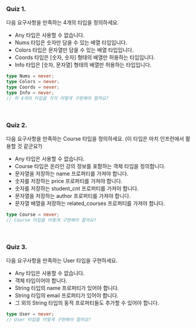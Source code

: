 ### Quiz 1.

다음 요구사항을 만족하는 4개의 타입을 정의하세요.

- Any 타입은 사용할 수 없습니다.
- Nums 타입은 숫자만 담을 수 있는 배열 타입입니다.
- Colors 타입은 문자열만 담을 수 있는 배열 타입입니다.
- Coords 타입은 [숫자, 숫자] 형태의 배열만 허용하는 타입입니다.
- Info 타입은 [숫자, 문자열] 형태의 배열만 허용하는 타입입니다.

```typescript
type Nums = never;
type Colors = never;
type Coords = never;
type Info = never;
// 위 4개의 타입을 각각 어떻게 구현해야 할까요?
```

<br>

### Quiz 2.

다음 요구사항을 만족하는 Course 타입을 정의하세요.
(이 타입은 마치 인프런에서 활용할 것 같군요?)

- Any 타입은 사용할 수 없습니다.
- Course 타입은 온라인 강의 정보를 포함하는 객체 타입을 정의합니다.
- 문자열을 저장하는 name 프로퍼티를 가져야 합니다.
- 숫자를 저장하는 price 프로퍼티를 가져야 합니다.
- 숫자를 저장하는 student_cnt 프로퍼티를 가져야 합니다.
- 문자열을 저장하는 author 프로퍼티를 가져야 합니다.
- 문자열 배열을 저장하는 related_courses 프로퍼티를 가져야 합니다.

```typescript
type Course = never;
// Course 타입을 어떻게 구현해야 할까요?
```

<br>

### Quiz 3.

다음 요구사항을 만족하는 User 타입을 구현하세요.

- Any 타입은 사용할 수 없습니다.
- 객체 타입이어야 합니다.
- String 타입의 name 프로퍼티가 있어야 합니다.
- String 타입의 email 프로퍼티가 있어야 합니다.
- 그 외의 String 타입의 동적 프로퍼티들도 추가할 수 있어야 합니다.

```typescript
type User = never;
// User 타입을 어떻게 구현해야 할까요?
```
